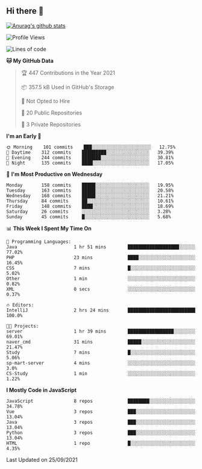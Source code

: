 ## Hi there 👋

[![Anurag's github stats](https://github-readme-stats.vercel.app/api?username=Songwonseok)](https://github.com/anuraghazra/github-readme-stats)



<!--START_SECTION:waka-->
![Profile Views](http://img.shields.io/badge/Profile%20Views-0-blue)

![Lines of code](https://img.shields.io/badge/From%20Hello%20World%20I%27ve%20Written-2.9%20million%20lines%20of%20code-blue)

**🐱 My GitHub Data** 

> 🏆 447 Contributions in the Year 2021
 > 
> 📦 357.5 kB Used in GitHub's Storage 
 > 
> 🚫 Not Opted to Hire
 > 
> 📜 20 Public Repositories 
 > 
> 🔑 3 Private Repositories  
 > 
**I'm an Early 🐤** 

```text
🌞 Morning    101 commits    ███░░░░░░░░░░░░░░░░░░░░░░   12.75% 
🌆 Daytime    312 commits    █████████░░░░░░░░░░░░░░░░   39.39% 
🌃 Evening    244 commits    ███████░░░░░░░░░░░░░░░░░░   30.81% 
🌙 Night      135 commits    ████░░░░░░░░░░░░░░░░░░░░░   17.05%

```
📅 **I'm Most Productive on Wednesday** 

```text
Monday       158 commits    █████░░░░░░░░░░░░░░░░░░░░   19.95% 
Tuesday      163 commits    █████░░░░░░░░░░░░░░░░░░░░   20.58% 
Wednesday    168 commits    █████░░░░░░░░░░░░░░░░░░░░   21.21% 
Thursday     84 commits     ██░░░░░░░░░░░░░░░░░░░░░░░   10.61% 
Friday       148 commits    ████░░░░░░░░░░░░░░░░░░░░░   18.69% 
Saturday     26 commits     ░░░░░░░░░░░░░░░░░░░░░░░░░   3.28% 
Sunday       45 commits     █░░░░░░░░░░░░░░░░░░░░░░░░   5.68%

```


📊 **This Week I Spent My Time On** 

```text
💬 Programming Languages: 
Java                     1 hr 51 mins        ███████████████████░░░░░░   77.02% 
PHP                      23 mins             ████░░░░░░░░░░░░░░░░░░░░░   16.45% 
CSS                      7 mins              █░░░░░░░░░░░░░░░░░░░░░░░░   5.02% 
Other                    1 min               ░░░░░░░░░░░░░░░░░░░░░░░░░   0.82% 
XML                      0 secs              ░░░░░░░░░░░░░░░░░░░░░░░░░   0.37%

🔥 Editors: 
IntelliJ                 2 hrs 24 mins       █████████████████████████   100.0%

🐱‍💻 Projects: 
server                   1 hr 39 mins        █████████████████░░░░░░░░   69.01% 
naver_cmd                31 mins             █████░░░░░░░░░░░░░░░░░░░░   21.47% 
Study                    7 mins              █░░░░░░░░░░░░░░░░░░░░░░░░   5.06% 
sp-mart-server           4 mins              ░░░░░░░░░░░░░░░░░░░░░░░░░   3.0% 
CS-Study                 1 min               ░░░░░░░░░░░░░░░░░░░░░░░░░   1.22%

```

**I Mostly Code in JavaScript** 

```text
JavaScript               8 repos             ████████░░░░░░░░░░░░░░░░░   34.78% 
Vue                      3 repos             ███░░░░░░░░░░░░░░░░░░░░░░   13.04% 
Java                     3 repos             ███░░░░░░░░░░░░░░░░░░░░░░   13.04% 
Python                   3 repos             ███░░░░░░░░░░░░░░░░░░░░░░   13.04% 
HTML                     1 repo              █░░░░░░░░░░░░░░░░░░░░░░░░   4.35%

```



 Last Updated on 25/09/2021
<!--END_SECTION:waka-->
